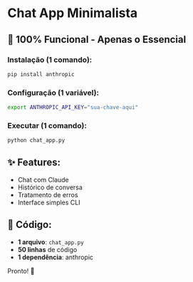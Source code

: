 # Chat App Minimalista

## 🎯 100% Funcional - Apenas o Essencial

### Instalação (1 comando):
```bash
pip install anthropic
```

### Configuração (1 variável):
```bash
export ANTHROPIC_API_KEY="sua-chave-aqui"
```

### Executar (1 comando):
```bash
python chat_app.py
```

## ✨ Features:
- Chat com Claude
- Histórico de conversa
- Tratamento de erros
- Interface simples CLI

## 📝 Código:
- **1 arquivo**: `chat_app.py`
- **50 linhas** de código
- **1 dependência**: anthropic

Pronto! 🚀